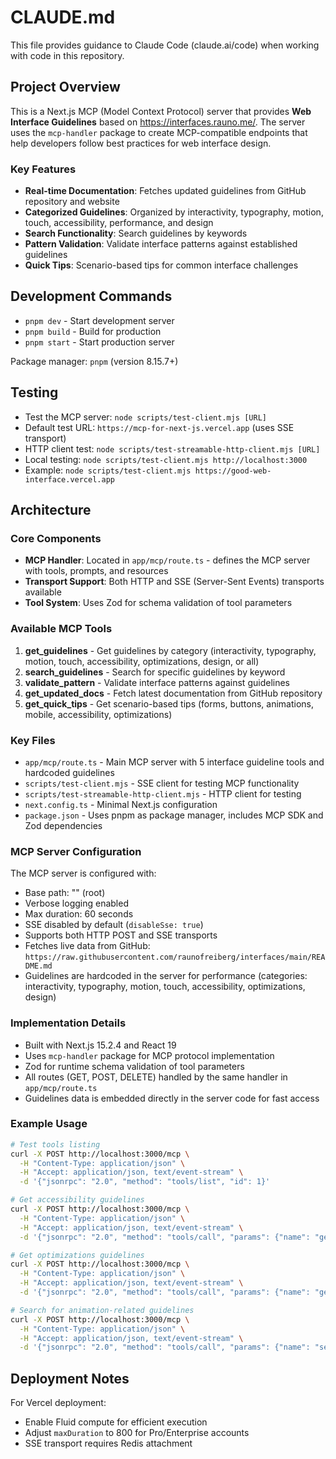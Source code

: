 # CLAUDE.md

This file provides guidance to Claude Code (claude.ai/code) when working with code in this repository.

## Project Overview

This is a Next.js MCP (Model Context Protocol) server that provides **Web Interface Guidelines** based on https://interfaces.rauno.me/. The server uses the `mcp-handler` package to create MCP-compatible endpoints that help developers follow best practices for web interface design.

### Key Features

- **Real-time Documentation**: Fetches updated guidelines from GitHub repository and website
- **Categorized Guidelines**: Organized by interactivity, typography, motion, touch, accessibility, performance, and design
- **Search Functionality**: Search guidelines by keywords
- **Pattern Validation**: Validate interface patterns against established guidelines
- **Quick Tips**: Scenario-based tips for common interface challenges

## Development Commands

- `pnpm dev` - Start development server
- `pnpm build` - Build for production
- `pnpm start` - Start production server

Package manager: `pnpm` (version 8.15.7+)

## Testing

- Test the MCP server: `node scripts/test-client.mjs [URL]`
- Default test URL: `https://mcp-for-next-js.vercel.app` (uses SSE transport)
- HTTP client test: `node scripts/test-streamable-http-client.mjs [URL]`
- Local testing: `node scripts/test-client.mjs http://localhost:3000`
- Example: `node scripts/test-client.mjs https://good-web-interface.vercel.app`

## Architecture

### Core Components

- **MCP Handler**: Located in `app/mcp/route.ts` - defines the MCP server with tools, prompts, and resources
- **Transport Support**: Both HTTP and SSE (Server-Sent Events) transports available
- **Tool System**: Uses Zod for schema validation of tool parameters

### Available MCP Tools

1. **get_guidelines** - Get guidelines by category (interactivity, typography, motion, touch, accessibility, optimizations, design, or all)
2. **search_guidelines** - Search for specific guidelines by keyword
3. **validate_pattern** - Validate interface patterns against guidelines
4. **get_updated_docs** - Fetch latest documentation from GitHub repository
5. **get_quick_tips** - Get scenario-based tips (forms, buttons, animations, mobile, accessibility, optimizations)

### Key Files

- `app/mcp/route.ts` - Main MCP server with 5 interface guideline tools and hardcoded guidelines
- `scripts/test-client.mjs` - SSE client for testing MCP functionality
- `scripts/test-streamable-http-client.mjs` - HTTP client for testing
- `next.config.ts` - Minimal Next.js configuration
- `package.json` - Uses pnpm as package manager, includes MCP SDK and Zod dependencies

### MCP Server Configuration

The MCP server is configured with:
- Base path: "" (root)
- Verbose logging enabled
- Max duration: 60 seconds
- SSE disabled by default (`disableSse: true`)
- Supports both HTTP POST and SSE transports
- Fetches live data from GitHub: `https://raw.githubusercontent.com/raunofreiberg/interfaces/main/README.md`
- Guidelines are hardcoded in the server for performance (categories: interactivity, typography, motion, touch, accessibility, optimizations, design)

### Implementation Details

- Built with Next.js 15.2.4 and React 19
- Uses `mcp-handler` package for MCP protocol implementation
- Zod for runtime schema validation of tool parameters
- All routes (GET, POST, DELETE) handled by the same handler in `app/mcp/route.ts`
- Guidelines data is embedded directly in the server code for fast access

### Example Usage

```bash
# Test tools listing
curl -X POST http://localhost:3000/mcp \
  -H "Content-Type: application/json" \
  -H "Accept: application/json, text/event-stream" \
  -d '{"jsonrpc": "2.0", "method": "tools/list", "id": 1}'

# Get accessibility guidelines
curl -X POST http://localhost:3000/mcp \
  -H "Content-Type: application/json" \
  -H "Accept: application/json, text/event-stream" \
  -d '{"jsonrpc": "2.0", "method": "tools/call", "params": {"name": "get_guidelines", "arguments": {"category": "accessibility"}}, "id": 2}'

# Get optimizations guidelines
curl -X POST http://localhost:3000/mcp \
  -H "Content-Type: application/json" \
  -H "Accept: application/json, text/event-stream" \
  -d '{"jsonrpc": "2.0", "method": "tools/call", "params": {"name": "get_guidelines", "arguments": {"category": "optimizations"}}, "id": 4}'

# Search for animation-related guidelines
curl -X POST http://localhost:3000/mcp \
  -H "Content-Type: application/json" \
  -H "Accept: application/json, text/event-stream" \
  -d '{"jsonrpc": "2.0", "method": "tools/call", "params": {"name": "search_guidelines", "arguments": {"query": "animation"}}, "id": 3}'
```

## Deployment Notes

For Vercel deployment:
- Enable Fluid compute for efficient execution
- Adjust `maxDuration` to 800 for Pro/Enterprise accounts
- SSE transport requires Redis attachment